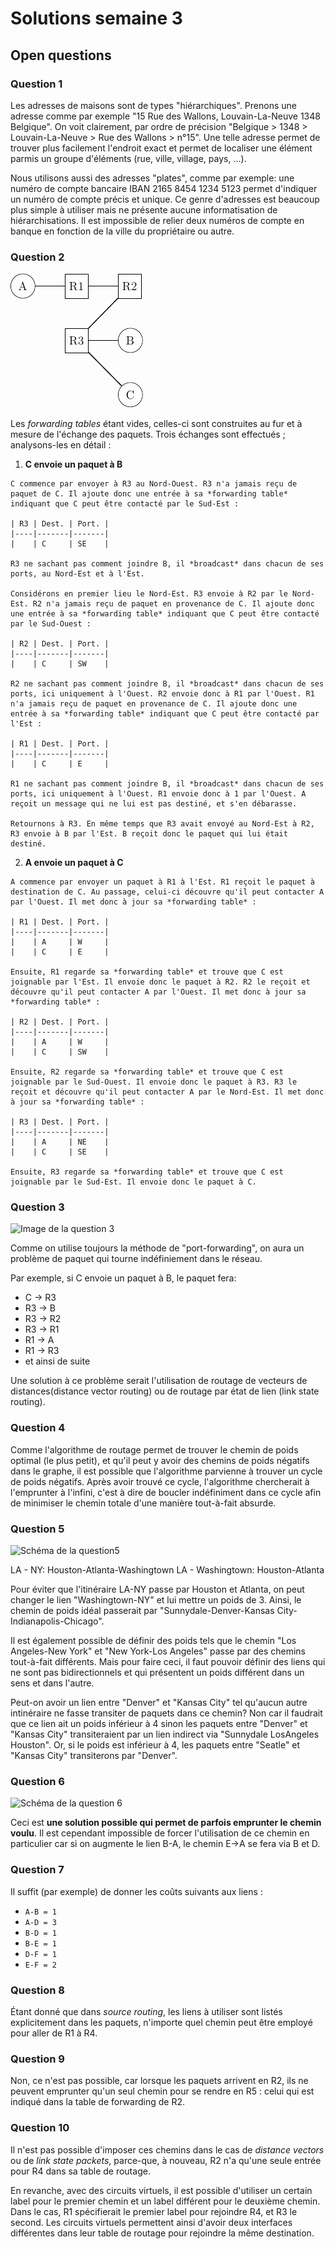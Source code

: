 # Solutions semaine 3

## Open questions

### Question 1
Les adresses de maisons sont de types "hiérarchiques". Prenons une adresse comme par exemple "15 Rue des Wallons, Louvain-La-Neuve 1348 Belgique". On voit clairement, par ordre de précision "Belgique > 1348 > Louvain-La-Neuve > Rue des Wallons > n°15". Une telle adresse permet de trouver plus facilement l'endroit exact et permet de localiser une élément parmis un groupe d'éléments (rue, ville, village, pays, ...). 

Nous utilisons aussi des adresses "plates", comme par exemple: une numéro de compte bancaire IBAN 2165 8454 1234 5123 permet d'indiquer un numéro de compte précis et unique. Ce genre d'adresses est beaucoup plus simple à utiliser mais ne présente aucune informatisation de hiérarchisations. Il est impossible de relier deux numéros de compte en banque en fonction de la ville du propriétaire ou autre. 

### Question 2
![Schéma du réseau](imgs/02_2_02-1.png)
  
  Les *forwarding tables* étant vides, celles-ci sont construites au fur et à mesure de l'échange des paquets. Trois échanges sont effectués ; analysons-les en détail :
  
  1. **C envoie un paquet à B**
    
    C commence par envoyer à R3 au Nord-Ouest. R3 n'a jamais reçu de paquet de C. Il ajoute donc une entrée à sa *forwarding table* indiquant que C peut être contacté par le Sud-Est :
    
    | R3 | Dest. | Port. |
    |----|-------|-------|
    |    | C     | SE    |
    
    R3 ne sachant pas comment joindre B, il *broadcast* dans chacun de ses ports, au Nord-Est et à l'Est.
    
    Considérons en premier lieu le Nord-Est. R3 envoie à R2 par le Nord-Est. R2 n'a jamais reçu de paquet en provenance de C. Il ajoute donc une entrée à sa *forwarding table* indiquant que C peut être contacté par le Sud-Ouest :
    
    | R2 | Dest. | Port. |
    |----|-------|-------|
    |    | C     | SW    |
    
    R2 ne sachant pas comment joindre B, il *broadcast* dans chacun de ses ports, ici uniquement à l'Ouest. R2 envoie donc à R1 par l'Ouest. R1 n'a jamais reçu de paquet en provenance de C. Il ajoute donc une entrée à sa *forwarding table* indiquant que C peut être contacté par l'Est :
    
    | R1 | Dest. | Port. |
    |----|-------|-------|
    |    | C     | E     |
    
    R1 ne sachant pas comment joindre B, il *broadcast* dans chacun de ses ports, ici uniquement à l'Ouest. R1 envoie donc à 1 par l'Ouest. A reçoit un message qui ne lui est pas destiné, et s'en débarasse.
    
    Retournons à R3. En même temps que R3 avait envoyé au Nord-Est à R2, R3 envoie à B par l'Est. B reçoit donc le paquet qui lui était destiné.
  
  2. **A envoie un paquet à C**
    
    A commence par envoyer un paquet à R1 à l'Est. R1 reçoit le paquet à destination de C. Au passage, celui-ci découvre qu'il peut contacter A par l'Ouest. Il met donc à jour sa *forwarding table* :
    
    | R1 | Dest. | Port. |
    |----|-------|-------|
    |    | A     | W     |
    |    | C     | E     |
    
    Ensuite, R1 regarde sa *forwarding table* et trouve que C est joignable par l'Est. Il envoie donc le paquet à R2. R2 le reçoit et découvre qu'il peut contacter A par l'Ouest. Il met donc à jour sa *forwarding table* :
    
    | R2 | Dest. | Port. |
    |----|-------|-------|
    |    | A     | W     |
    |    | C     | SW    |
    
    Ensuite, R2 regarde sa *forwarding table* et trouve que C est joignable par le Sud-Ouest. Il envoie donc le paquet à R3. R3 le reçoit et découvre qu'il peut contacter A par le Nord-Est. Il met donc à jour sa *forwarding table* :
    
    | R3 | Dest. | Port. |
    |----|-------|-------|
    |    | A     | NE    |
    |    | C     | SE    |
    
    Ensuite, R3 regarde sa *forwarding table* et trouve que C est joignable par le Sud-Est. Il envoie donc le paquet à C.
    
### Question 3

![Image de la question 3](https://raw.githubusercontent.com/xlambein/lingi1341/master/imgs/question3.png)

Comme on utilise toujours la méthode de "port-forwarding", on aura un problème de paquet qui tourne indéfiniement dans le réseau.

Par exemple, si C envoie un paquet à B, le paquet fera: 
- C -> R3
- R3 -> B 
- R3 -> R2
- R3 -> R1
- R1 -> A
- R1 -> R3
- et ainsi de suite

Une solution à ce problème serait l'utilisation de routage de vecteurs de distances(distance vector routing) ou de routage par état de lien (link state routing). 

### Question 4

Comme l'algorithme de routage permet de trouver le chemin de poids optimal (le plus petit), et qu'il peut y avoir des chemins de poids négatifs dans le graphe, il est possible que l'algorithme parvienne à trouver un cycle de poids négatifs. Après avoir trouvé ce cycle, l'algorithme chercherait à l'emprunter à l'infini, c'est à dire de boucler indéfiniment dans ce cycle afin de minimiser le chemin totale d'une manière tout-à-fait absurde.

### Question 5
![Schéma de la question5](https://raw.githubusercontent.com/xlambein/lingi1341/master/imgs/question5.png)

LA - NY: Houston-Atlanta-Washingtown
LA - Washingtown: Houston-Atlanta

Pour éviter que l'itinéraire LA-NY passe par Houston et Atlanta, on peut changer le lien "Washingtown-NY" et lui mettre un poids de 3. Ainsi, le chemin de poids idéal passerait par "Sunnydale-Denver-Kansas City-Indianapolis-Chicago". 

Il est également possible de définir des poids tels que le chemin "Los Angeles-New York" et "New York-Los Angeles" passe par des chemins tout-à-fait différents. Mais pour faire ceci, il faut pouvoir définir des liens qui ne sont pas bidirectionnels et qui présentent un poids différent dans un sens et dans l'autre. 

Peut-on avoir un lien entre "Denver" et "Kansas City" tel qu'aucun autre intinéraire ne fasse transiter de paquets dans ce chemin? Non car il faudrait que ce lien ait un poids inférieur à 4 sinon les paquets entre "Denver" et "Kansas City" transiteraient par un lien indirect via "Sunnydale LosAngeles Houston". Or, si le poids est inférieur à 4, les paquets entre "Seatle" et "Kansas City" transiterons par "Denver".  

### Question 6
![Schéma de la question 6](https://raw.githubusercontent.com/xlambein/lingi1341/master/imgs/question6.png)

Ceci est **une solution possible qui permet de parfois emprunter le chemin voulu**. Il est cependant impossible de forcer l'utilisation de ce chemin en particulier car si on augmente le lien B-A, le chemin E->A se fera via B et D. 

### Question 7

Il suffit (par exemple) de donner les coûts suivants aux liens :
- `A-B = 1`
- `A-D = 3`
- `B-D = 1`
- `B-E = 1`
- `D-F = 1`
- `E-F = 2`

### Question 8

Étant donné que dans *source routing*, les liens à utiliser sont listés explicitement dans les paquets, n'importe quel chemin peut être employé pour aller de R1 à R4.

### Question 9

Non, ce n'est pas possible, car lorsque les paquets arrivent en R2, ils ne peuvent emprunter qu'un seul chemin pour se rendre en R5 : celui qui est indiqué dans la table de forwarding de R2.

### Question 10

Il n'est pas possible d'imposer ces chemins dans le cas de *distance vectors* ou de *link state packets*, parce-que, à nouveau, R2 n'a qu'une seule entrée pour R4 dans sa table de routage.

En revanche, avec des circuits virtuels, il est possible d'utiliser un certain label pour le premier chemin et un label différent pour le deuxième chemin. Dans le cas, R1 spécifierait le premier label pour rejoindre R4, et R3 le second. Les circuits virtuels permettent ainsi d'avoir deux interfaces différentes dans leur table de routage pour rejoindre la même destination.
